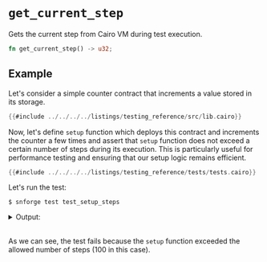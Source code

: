# `get_current_step`

Gets the current step from Cairo VM during test execution.

```rust
fn get_current_step() -> u32;
```

## Example

Let's consider a simple counter contract that increments a value stored in its storage.

```rust
{{#include ../../../../listings/testing_reference/src/lib.cairo}}
```

Now, let's define `setup` function which deploys this contract and increments the counter a few times and assert that `setup` function does not exceed a certain number of steps during its execution. This is particularly useful for performance testing and ensuring that our setup logic remains efficient.

```rust
{{#include ../../../../listings/testing_reference/tests/tests.cairo}}
```

<!-- { "package_name": "testing_reference" } -->
Let's run the test:
```shell
$ snforge test test_setup_steps
```

<details>
<summary>Output:</summary>

```shell
Collected 1 test(s) from testing_reference package
Running 0 test(s) from src/
Running 1 test(s) from tests/
[FAIL] testing_reference_integrationtest::tests::test_setup_steps

Failure data:
    "assertion failed: `steps_end - steps_start <= 100`."

Tests: 0 passed, 1 failed, 0 ignored, 0 filtered out

Failures:
    testing_reference_integrationtest::tests::test_setup_steps
```
</details>
<br>

As we can see, the test fails because the `setup` function exceeded the allowed number of steps (100 in this case).
